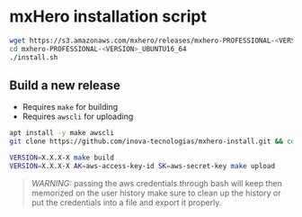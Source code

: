 # mxHero installation script

```bash
wget https://s3.amazonaws.com/mxhero/releases/mxhero-PROFESSIONAL-<VERSION>_UBUNTU16_64.tar.gz
cd mxhero-PROFESSIONAL-<VERSION>_UBUNTU16_64
./install.sh
```

## Build a new release

- Requires `make` for building
- Requires `awscli` for uploading

```bash
apt install -y make awscli
git clone https://github.com/inova-tecnologias/mxhero-install.git && cd mxhero-install

VERSION=X.X.X-X make build
VERSION=X.X.X-X AK=aws-access-key-id SK=aws-secret-key make upload
```

> *WARNING:* passing the aws credentials through bash will keep then memorized on the user history
> make sure to clean up the history or put the credentials into a file and export it properly.
